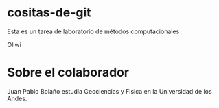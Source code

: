 # cositas-de-git
Esta es un tarea de laboratorio de métodos computacionales 



Oliwi
# Sobre el colaborador
Juan Pablo Bolaño estudia Geociencias y Fisica en la Universidad de los Andes.
